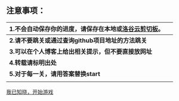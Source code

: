 

## 注意事项：

| 1.不会自动保存你的进度，请保存在本地或[洛谷云剪切板](https://www.luogu.com.cn/paste)。 |      |
| ------------------------------------------------------------ | ---- |
| **2.请不要跳关或通过查询github项目地址的方法跳关**           |      |
| **3.可以在个人博客上给出相关提示，但不要直接放网址**         |      |
| **4.转载请标明出处**                                         |      |
| **5.对于每一关，请用答案替换start**                          |      |
|                                                              |      |

[我已知晓，开始游戏](https://nazo.wangdemao.cf/play/level-1)


